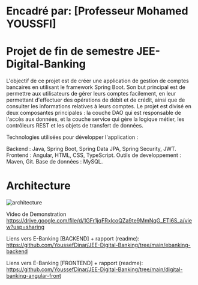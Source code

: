 # Encadré par: [Professeur Mohamed YOUSSFI]

# Projet de fin de semestre JEE-Digital-Banking

L'objectif de ce projet est de créer une application de gestion de comptes bancaires en utilisant le framework Spring Boot. Son but principal est de permettre aux utilisateurs de gérer leurs comptes facilement, en leur permettant d'effectuer des opérations de débit et de crédit, ainsi que de consulter les informations relatives à leurs comptes. Le projet est divisé en deux composantes principales : la couche DAO  qui est responsable de l'accès aux données, et la couche service qui gère la logique métier, les contrôleurs REST et les objets de transfert de données.

Technologies utilisées pour développer l'application :

Backend : Java, Spring Boot, Spring Data JPA, Spring Security, JWT.
Frontend : Angular, HTML, CSS, TypeScript.
Outils de developpement : Maven, Git.
Base de données : MySQL.

# Architecture

![architecture](https://github.com/YoussefDinar/JEE-Digital-Banking/assets/94021293/a3c70df5-1f95-4aa2-b303-927105108dd1)


Video de Demonstration                                       
https://drive.google.com/file/d/1GFr1jqFRxIcoQZa9te9MmNqG_ETl6S_a/view?usp=sharing

Liens vers E-Banking [BACKEND] + rapport (readme):
https://github.com/YoussefDinar/JEE-Digital-Banking/tree/main/ebanking-backend

Liens vers E-Banking [FRONTEND] + rapport (readme):
https://github.com/YoussefDinar/JEE-Digital-Banking/tree/main/digital-banking-angular-front



